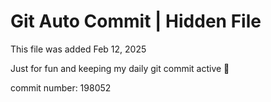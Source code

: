 # Git Auto Commit | Hidden File

This file was added Feb 12, 2025

Just for fun and keeping my daily git commit active 🤪

commit number: 198052

